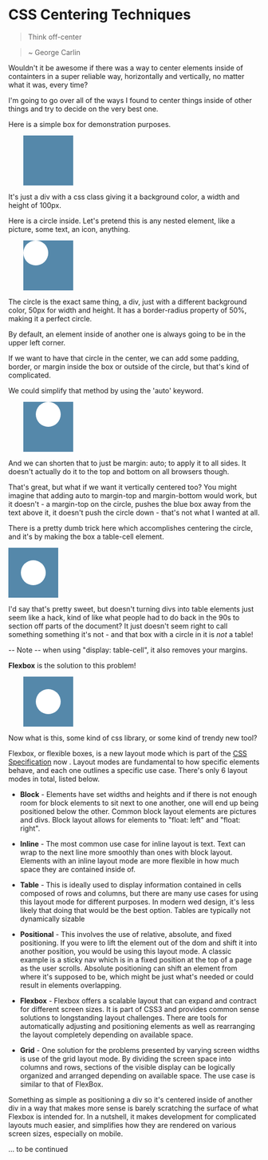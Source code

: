 <style>
.demo_css {
    margin-left: 30px;
}

#box1 {
    background: #58a;
    width: 100px;
    height: 100px;
    margin-bottom: 12px;
}

#circle1 {
    background: #fff;
    width: 50px;
    height: 50px;
    border-radius: 50%;
}

#box2 {
    background: #58a;
    width: 100px;
    height: 100px;
    margin-bottom: 12px;
}

#circle2 {
    background: #fff;
    width: 50px;
    height: 50px;
    border-radius: 50%;
    margin-left: auto;
    margin-right: auto;
}

#box3 {
    display: table-cell;
    vertical-align: middle;
    background: #58a;
    width: 100px;
    height: 100px;
}

#circle3 {
    background: #fff;
    width: 50%;
    height: 50%;
    border-radius: 50%;
    margin: auto;
}

#box4 {
    display: flex;
    justify-content: center;
    background: #58a;
    width: 100px;
    height: 100px;
    margin-bottom: 12px;
}

#circle4 {
    background: #fff;
    width: 50%;
    height: 50%;
    border-radius: 50%;
    align-self: center;
}
</style>

# CSS Centering Techniques

> Think off-center

> ~ George Carlin

Wouldn't it be awesome if there was a way to center elements inside of containters in a super reliable way, horizontally and vertically, no matter what it was, every time?

I'm going to go over all of the ways I found to center things inside of other things and try to decide on the very best one.

Here is a simple box for demonstration purposes.

<div id="box1" class="demo_css"></div>

It's just a div with a css class giving it a background color, a width and height of 100px.

Here is a circle inside. Let's pretend this is any nested element, like a picture, some text, an icon, anything.

<div id="box1" class="demo_css"><div id="circle1"></div></div>

The circle is the exact same thing, a div, just with a different background color, 50px for width and height. It has a border-radius property of 50%, making it a perfect circle.

By default, an element inside of another one is always going to be in the upper left corner.

If we want to have that circle in the center, we can add some padding, border, or margin inside the box or outside of the circle, but that's kind of complicated.

We could simplify that method by using the 'auto' keyword.     

<div id="box2" class="demo_css"><div id="circle2"></div></div>

<code-sample code="    margin-left: auto;
    margin-right: auto;" lang="css"></code-sample>

And we can shorten that to just be margin: auto; to apply it to all sides. It doesn't actually do it to the top and bottom on all browsers though.

That's great, but what if we want it vertically centered too? You might imagine that adding auto to margin-top and margin-bottom would work, but it doesn't - a margin-top on the circle, pushes the blue box away from the text above it, it doesn't push the circle down - that's not what I wanted at all.

There is a pretty dumb trick here which accomplishes centering the circle, and it's by making the box a table-cell element.

<div id="box3" class="demo_css"><div id="circle3"></div></div>

<code-sample code="/*added to the box div*/
    display: table-cell;
    vertical-align: middle;
/*added to the circle div*/
    margin: auto;</code></pre>" lang="css"></code-sample>
I'd say that's pretty sweet, but doesn't turning divs into table elements just seem like a hack, kind of like what people had to do back in the 90s to section off parts of the document? It just doesn't seem right to call something something it's not - and that box with a circle in it is *not* a table!

-- Note -- when using "display: table-cell", it also removes your margins. 

**Flexbox** is the solution to this problem!

<div id="box4" class="demo_css"><div id="circle4"></div></div>

<code-sample code=".box {
    display: flex;
    justify-content: center;
    background: #58a;
	width: 100px;
	height: 100px;
}
.circle {
    background: #fff;
	width: 50%;
	height: 50%;
    border-radius: 50%;
    align-self: center;
}" lang="css"></code-sample>

Now what is this, some kind of css library, or some kind of trendy new tool?

Flexbox, or flexible boxes, is a new layout mode which is part of the [CSS Specification](https://www.w3.org/TR/css-flexbox-1/) now . Layout modes are fundamental to how specific elements behave, and each one outlines a specific use case. There's only 6 layout modes in total, listed below.

* **Block** - Elements have set widths and heights and if there is not enough room for block elements to sit next to one another, one will end up being positioned below the other. Common block layout elements are pictures and divs. Block layout allows for elements to "float: left" and "float: right".

* **Inline** - The most common use case for inline layout is text. Text can wrap to the next line more smoothly than ones with block layout. Elements with an inline layout mode are more flexible in how much space they are contained inside of.
 
* **Table** - This is ideally used to display information contained in cells composed of rows and columns, but there are many use cases for using this layout mode for different purposes. In modern wed design, it's less likely that doing that would be the best option. Tables are typically not dynamically sizable

* **Positional** - This involves the use of relative, absolute, and fixed positioning. If you were to lift the element out of the dom and shift it into another position, you would be using this layout mode. A classic example is a sticky nav which is in a fixed position at the top of a page as the user scrolls. Absolute positioning can shift an element from where it's supposed to be, which might be just what's needed or could result in elements overlapping.

* **Flexbox** - Flexbox offers a scalable layout that can expand and contract for different screen sizes. It is part of CSS3 and provides common sense solutions to longstanding layout challenges. There are tools for automatically adjusting and positioning elements as well as rearranging the layout completely depending on available space.

* **Grid** - One solution for the problems presented by varying screen widths is use of the grid layout mode. By dividing the screen space into columns and rows, sections of the visible display can be logically organized and arranged depending on available space. The use case is similar to that of FlexBox.
</div>

Something as simple as positioning a div so it's centered inside of another div in a way that makes more sense is barely scratching the surface of what Flexbox is intended for. In a nutshell, it makes development for complicated layouts much easier, and simplifies how they are rendered on various screen sizes, especially on mobile. 

... to be continued
</div>